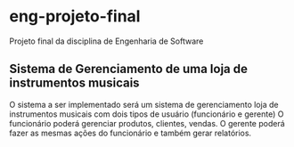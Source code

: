# eng-projeto-final
Projeto final da disciplina de Engenharia de Software
## Sistema de Gerenciamento de uma loja de instrumentos musicais
O sistema a ser implementado será um sistema de gerenciamento loja de instrumentos musicais com dois tipos de usuário (funcionário e gerente) 
O funcionário poderá gerenciar  produtos, clientes, vendas. 
O gerente poderá fazer as mesmas ações do funcionário e também gerar relatórios.
